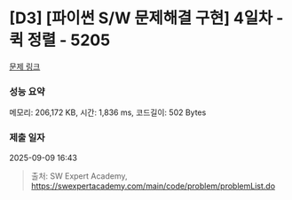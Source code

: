 # [D3] [파이썬 S/W 문제해결 구현] 4일차 - 퀵 정렬 - 5205 

[문제 링크](https://swexpertacademy.com/main/code/problem/problemDetail.do?contestProbId=AWT-VprKcqwDFAVT) 

### 성능 요약

메모리: 206,172 KB, 시간: 1,836 ms, 코드길이: 502 Bytes

### 제출 일자

2025-09-09 16:43



> 출처: SW Expert Academy, https://swexpertacademy.com/main/code/problem/problemList.do